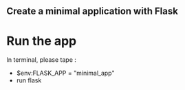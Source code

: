 ## Create a minimal application with Flask

# Run the app
In terminal, please tape :
- $env:FLASK_APP = "minimal_app"
- run flask
